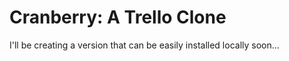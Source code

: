 # Cranberry: A Trello Clone

I'll be creating a version that can be easily installed locally soon...
